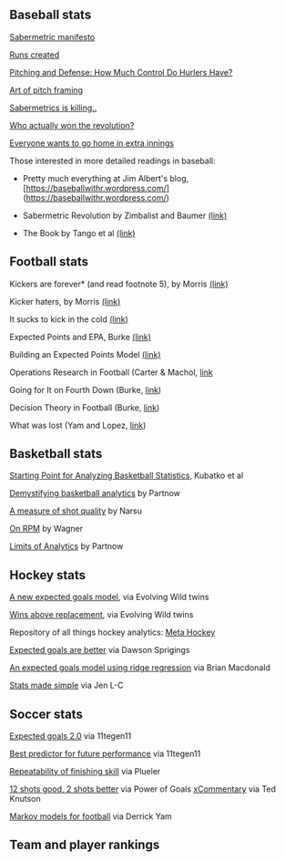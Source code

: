 ## Baseball stats

[Sabermetric manifesto](http://www.seanlahman.com/baseball-archive/sabermetrics/sabermetric-manifesto/)

[Runs created](https://en.wikipedia.org/wiki/Runs_created)

[Pitching and Defense: How Much Control Do Hurlers Have?](https://www.baseballprospectus.com/news/article/878/pitching-and-defense-how-much-control-do-hurlers-have/)

[Art of pitch framing](http://grantland.com/features/studying-art-pitch-framing-catchers-such-francisco-cervelli-chris-stewart-jose-molina-others/)

[Sabermetrics is killing..](https://fivethirtyeight.com/features/sabermetrics-is-killing-bad-dugout-decisions/)

[Who actually won the revolution?](https://slate.com/culture/2016/09/fire-joe-morgan-and-the-moneyball-revolution.html)

[Everyone wants to go home in extra innings](https://fivethirtyeight.com/features/everyone-wants-to-go-home-during-extra-innings-maybe-even-the-umps/)

Those interested in more detailed readings in baseball:

- Pretty much everything at Jim Albert's blog, [https://baseballwithr.wordpress.com/]
(https://baseballwithr.wordpress.com/)

- Sabermetric Revolution by Zimbalist and Baumer [(link)](https://www.amazon.com/Sabermetric-Revolution-Assessing-Analytics-Baseball/dp/0812245725)

- The Book by Tango et al [(link)](https://www.amazon.com/Book-Playing-Percentages-Baseball/dp/1494260174)

## Football stats

Kickers are forever* (and read footnote 5), by Morris [(link)](https://fivethirtyeight.com/features/kickers-are-forever/)

Kicker haters, by Morris [(link)](https://fivethirtyeight.com/features/the-haters-are-losing-the-war-on-nfl-kickers/)

It sucks to kick in the cold [(link)](https://statsbylopez.com/2016/01/08/it-sucks-to-kick-in-the-cold/)

Expected Points and EPA, Burke [(link)](https://statsbylopez.files.wordpress.com/2016/01/expected-points-and-epa-advanced-football-analytics.pdf)

Building an Expected Points Model [(link)](http://thespread.us/expected-points.html)

Operations Research in Football (Carter & Machol, [link](https://pubsonline.informs.org/doi/pdf/10.1287/opre.19.2.541)

Going for It on Fourth Down (Burke, [link](https://statsbylopez.files.wordpress.com/2016/01/advanced-football-analytics-formerly-advanced-nfl-stats_-going-for-it-on-fourth-down.pdf))

Decision Theory in Football (Burke, [link](https://statsbylopez.files.wordpress.com/2016/01/advanced-football-analytics-formerly-advanced-nfl-stats_-decision-theory-in-football.pdf))

What was lost (Yam and Lopez, [link](https://content.iospress.com/articles/journal-of-sports-analytics/jsa190294))

## Basketball stats

[Starting Point for Analyzing Basketball Statistics](https://pdfs.semanticscholar.org/5ce7/4ed63498e98e13c81b7815f757f6ba54ae06.pdf), Kubatko et al

[Demystifying basketball analytics](https://fansided.com/2015/02/22/demystification-of-diy-defining-basketball-analytics-down/) by Partnow

[A measure of shot quality](https://fansided.com/2015/09/28/introducing-kobe-a-measure-of-shot-quality/) by Narsu

[On RPM](https://deadspin.com/just-what-the-hell-is-real-plus-minus-espns-new-nba-s-1560361469) by Wagner

[Limits of Analytics](https://www.vice.com/en_us/article/jp7xb3/moreyball-goodharts-law-and-the-limits-of-analytics) by Partnow

## Hockey stats

[A new expected goals model](https://rpubs.com/evolvingwild/395136/), via Evolving Wild twins

[Wins above replacement](https://hockey-graphs.com/2019/01/16/wins-above-replacement-history-philosophy-and-objectives-part-1/), via Evolving Wild twins

Repository of all things hockey analytics: [Meta Hockey](https://metahockey.com/publications/articles/)

[Expected goals are better](https://hockey-graphs.com/2015/10/01/expected-goals-are-a-better-predictor-of-future-scoring-than-corsi-goals/) via Dawson Sprigings

[An expected goals model using ridge regression](http://www.hockeyanalytics.com/Research_files/NHL-Expected-Goals-Brian-Macdonald.pdf) via Brian Macdonald

[Stats made simple](https://www.secondcityhockey.com/2013/12/4/5167404/nhl-stats-made-simple-part-1-corsi-fenwick) via Jen L-C

## Soccer stats

[Expected goals 2.0](http://11tegen11.net/2014/08/07/expected-goals-2-0-some-light-in-the-black-box/) via 11tegen11

[Best predictor for future performance](http://11tegen11.net/2015/01/05/the-best-predictor-for-future-performance-is-expected-goals/) via 11tegen11

[Repeatability of finishing skill](https://www.optasportspro.com/news-analysis/on-the-topic-of-expected-goals-and-the-repeatability-of-finishing-skill/) via Plueler

[12 shots good, 2 shots better](http://thepowerofgoals.blogspot.com/2014/02/twelve-shots-good-two-shots-better.html) via Power of Goals
[xCommentary](https://statsbomb.com/2016/10/xcommentary/) via Ted Knutson

[Markov models for football](https://statsbomb.com/2019/02/attacking-contributions-markov-models-for-football/) via Derrick Yam

## Team and player rankings
